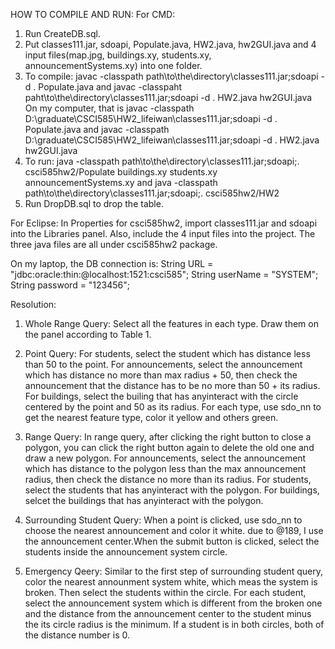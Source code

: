 HOW TO COMPILE AND RUN:
For CMD:
1. Run CreateDB.sql.
2. Put classes111.jar, sdoapi, Populate.java, HW2.java, hw2GUI.java and 4 input files(map.jpg, buildings.xy, students.xy, announcementSystems.xy) into one folder.
3. To compile: javac -classpath path\to\the\directory\classes111.jar;sdoapi -d . Populate.java
	and    javac -classpaht paht\to\the\directory\classes111.jar;sdoapi -d . HW2.java hw2GUI.java
On my computer, that is javac -classpath D:\graduate\CSCI585\HW2_lifeiwan\classes111.jar;sdoapi -d . Populate.java
and javac -classpath D:\graduate\CSCI585\HW2_lifeiwan\classes111.jar;sdoapi -d . HW2.java hw2GUI.java
4. To run: java -classpath path\to\the\directory\classes111.jar;sdoapi;. csci585hw2/Populate buildings.xy students.xy announcementSystems.xy
and	   java -classpath path\to\the\directory\classes111.jar;sdoapi;. csci585hw2/HW2
5. Run DropDB.sql to drop the table.

For Eclipse:
In Properties for csci585hw2, import classes111.jar and sdoapi into the Libraries panel.
Also, include the 4 input files into the project.
The three java files are all under csci585hw2 package.

On my laptop, the DB connection is:
String URL = "jdbc:oracle:thin:@localhost:1521:csci585";
String userName = "SYSTEM";
String password = "123456";


Resolution:
1. Whole Range Query:
Select all the features in each type. Draw them on the panel according to Table 1.

2. Point Query:
For students, select the student which has distance less than 50 to the point. For announcements, select the announcement which has distance no more than max radius + 50, then check the announcement that the distance has to be no more than 50 + its radius. For buildings, select the builing that has anyinteract with the circle centered by the point and 50 as its radius. For each type, use sdo_nn to get the nearest feature type, color it yellow and others green.

3. Range Query:
In range query, after clicking the right button to close a polygon, you can click the right button again to delete the old one and draw a new polygon.
For announcements, select the announcement which has distance to the polygon less than the max announcement radius, then check the distance no more than its radius.
For students, select the students that has anyinteract with the polygon.
For buildings, selcet the buildings that has anyinteract with the polygon.

4. Surrounding Student Query:
When a point is clicked, use sdo_nn to choose the nearest announcement and color it white. due to @189, I use the announcement center.When the submit button is clicked, select the students inside the announcement system circle.

5. Emergency Qeery:
Similar to the first step of surrounding student query, color the nearest announment system white, which meas the system is broken. Then select the students within the circle. For each student, select the announcement system which is different from the broken one and the distance from the announcement center to the student minus the its circle radius is the minimum. If a student is in both circles, both of the distance number is 0.